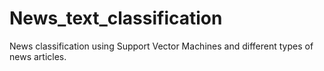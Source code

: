# News_text_classification

News classification using Support Vector Machines and different types of news articles.